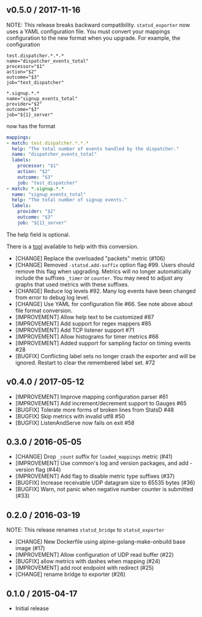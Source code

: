 ## v0.5.0 / 2017-11-16

NOTE: This release breaks backward compatibility. `statsd_exporter` now uses
a YAML configuration file. You must convert your mappings configuration to
the new format when you upgrade. For example, the configuration

```
test.dispatcher.*.*.*
name="dispatcher_events_total"
processor="$1"
action="$2"
outcome="$3"
job="test_dispatcher"

*.signup.*.*
name="signup_events_total"
provider="$2"
outcome="$3"
job="${1}_server"
```

now has the format

```yaml
mappings:
- match: test.dispatcher.*.*.*
  help: "The total number of events handled by the dispatcher."
  name: "dispatcher_events_total"
  labels:
    processor: "$1"
    action: "$2"
    outcome: "$3"
    job: "test_dispatcher"
- match: *.signup.*.*
  name: "signup_events_total"
  help: "The total number of signup events."
  labels:
    provider: "$2"
    outcome: "$3"
    job: "${1}_server"
```

The help field is optional.

There is a [tool](https://github.com/bakins/statsd-exporter-convert) available to help with this conversion.

* [CHANGE] Replace the overloaded "packets" metric (#106)
* [CHANGE] Removed `-statsd.add-suffix` option flag #99. Users should remove
  this flag when upgrading.  Metrics will no longer automatically include the
  suffixes `_timer`  or `counter`. You may need to adjust any graphs that used
  metrics with these suffixes.
* [CHANGE] Reduce log levels #92. Many log events have been changed from error
  to debug log level.
* [CHANGE] Use YAML for configuration file #66. See note above about file format
  conversion.
* [IMPROVEMENT] Allow help text to be customized #87
* [IMPROVEMENT] Add support for regex mappers #85
* [IMPROVEMENT] Add TCP listener support #71
* [IMPROVEMENT] Allow histograms for timer metrics #66
* [IMPROVEMENT] Added support for sampling factor on timing events #28
* [BUGFIX] Conflicting label sets no longer crash the exporter and will be
  ignored. Restart to clear the remembered label set. #72

## v0.4.0 / 2017-05-12

* [IMPROVEMENT] Improve mapping configuration parser #61
* [IMPROVEMENT] Add increment/decrement support to Gauges #65
* [BUGFIX] Tolerate more forms of broken lines from StatsD #48
* [BUGFIX] Skip metrics with invalid utf8 #50
* [BUGFIX] ListenAndServe now fails on exit #58

## 0.3.0 / 2016-05-05

* [CHANGE] Drop `_count` suffix for `loaded_mappings` metric (#41)
* [IMPROVEMENT] Use common's log and version packages, and add -version flag (#44)
* [IMPROVEMENT] Add flag to disable metric type suffixes (#37)
* [BUGFIX] Increase receivable UDP datagram size to 65535 bytes (#36)
* [BUGFIX] Warn, not panic when negative number counter is submitted (#33)

## 0.2.0 / 2016-03-19

NOTE: This release renames `statsd_bridge` to `statsd_exporter`

* [CHANGE] New Dockerfile using alpine-golang-make-onbuild base image (#17)
* [IMPROVEMENT] Allow configuration of UDP read buffer (#22)
* [BUGFIX] allow metrics with dashes when mapping (#24)
* [IMPROVEMENT] add root endpoint with redirect (#25)
* [CHANGE] rename bridge to exporter (#26)


## 0.1.0 / 2015-04-17

* Initial release
